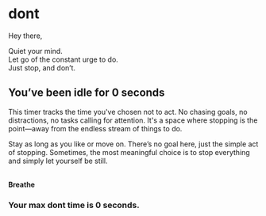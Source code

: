 # dont<span id="text"></span>

Hey there,

Quiet your mind.<br>
Let go of the constant urge to do.<br>
Just stop, and don’t.

## You’ve been idle for **<span id="counter">0</span> seconds**

This timer tracks the time you've chosen not to act. No chasing goals, no distractions, no tasks calling for attention. It's a space where stopping is the point—away from the endless stream of things to do.

Stay as long as you like or move on. There’s no goal here, just the simple act of stopping. Sometimes, the most meaningful choice is to stop everything and simply let yourself be still.

<br>**Breathe** <span id="breathing-box"></span><span id="breathing-state"></span>

### Your max dont time is <span id="most-dont-time">0</span> seconds.

<script>
    // Idle Timer variables
    let idleTime = 0, mostIdleTime = 0, idleInterval;
    let exclamations = 0, maxExclamations = 4, mouseTimeout;

    const text = document.getElementById('text');
    const counterElem = document.getElementById("counter");
    const maxDontTimeElem = document.getElementById("most-dont-time");

    // Box breathing variables
    let breatheLines = 0, breatheState = 0;
    const maxBreatheLines = 16;
    const breathingBox = document.getElementById('breathing-box');
    const breathingState = document.getElementById('breathing-state');
    const breathingLabels = ["Inhale", "Hold", "Exhale"];
    let breathingInterval;

    // ======== Utility Functions ========

    // Update the max idle time if exceeded
    function updateMaxTime() {
        if (idleTime > mostIdleTime) {
            mostIdleTime = idleTime;
            maxDontTimeElem.textContent = mostIdleTime;
        }
    }

    // Reset idle counter
    function resetCounter() {
        updateMaxTime();
        idleTime = 0;
        counterElem.textContent = idleTime;
    }

    // Update text based on exclamations
    function updateText() {
        text.textContent = `${'!'.repeat(exclamations)}`;
    }

    // Schedule exclamation removal
    const scheduleRemoval = () => {
        if (exclamations > 0) {
            setTimeout(() => {
                exclamations--;
                updateText();
                if (exclamations > 0) scheduleRemoval(); // Recursively remove exclamations
            }, 2000);
        }
    };

    // Start the idle timer
    function startIdleTimer() {
        idleInterval = setInterval(() => {
            idleTime++;
            counterElem.textContent = idleTime;
            updateMaxTime();
        }, 1000);
    }

    // ======== Breathing Functions ========

    // Update the breathing box content
    const updateBreathingBox = () => {
        const boxContent = "+".repeat(breatheLines) + "-".repeat(maxBreatheLines - breatheLines);
        breathingBox.textContent = `[${boxContent}] ${breathingLabels[breatheState]}`;
    };

    // Handle the inhale phase (4 seconds)
    const startInhale = () => {
        breatheState = 0;
        breatheLines = 0;
        breathingInterval = setInterval(() => {
            if (breatheLines < maxBreatheLines) {
                breatheLines++;
                updateBreathingBox();
            } else {
                clearInterval(breathingInterval);
                startHold(); // Move to hold phase after inhale
            }
        }, 250); // 16 lines in 4 seconds (250ms per line)
    };

    // Handle the hold phase (4 seconds)
    const startHold = () => {
        breatheState = 1;
        let isBold = false, holdTime = 0;
        updateBreathingBox();
        breathingInterval = setInterval(() => {
            breathingBox.style.fontWeight = isBold ? 'bold' : 'normal';
            isBold = !isBold;
            holdTime++;
            if (holdTime >= 8) {
                clearInterval(breathingInterval);
                startExhale(); // Move to exhale phase after hold
            }
        }, 500); // 4 seconds for hold
    };

    // Handle the exhale phase (8 seconds)
    const startExhale = () => {
        breatheState = 2;
        breathingInterval = setInterval(() => {
            if (breatheLines > 0) {
                breatheLines--;
                updateBreathingBox();
            } else {
                clearInterval(breathingInterval);
                startInhale(); // Restart cycle after exhale
            }
        }, 400); // 16 lines (400ms per line removal)
    };

    // ======== Event Listeners ========

    document.onclick = () => {
        resetCounter();
        if (exclamations < maxExclamations) {
            exclamations++;
            updateText();
        }
    };

    document.onmousemove = () => {
        clearTimeout(mouseTimeout);
        resetCounter();
        if (exclamations === 0) {
            exclamations++;
            updateText();
        }
        mouseTimeout = setTimeout(() => {
            exclamations--;
            updateText();
            if (exclamations > 0) scheduleRemoval();
        }, 2000);
    };

    // ======== Initialization ========

    window.onload = function() {
        startIdleTimer();  // Start idle timer
        startInhale();     // Start breathing cycle
    };

</script>
